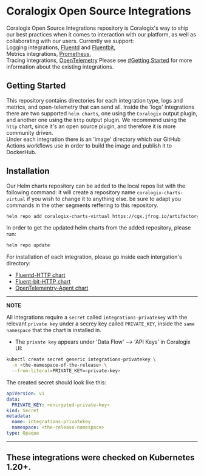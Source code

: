# Coralogix Open Source Integrations
Coralogix Open Source Integrations repository is Coralogix's way to ship our best practices when it comes to interaction with our platform, as well as collaborating with our users.
Currently we support:  
Logging integrations, [Fluentd](https://www.fluentd.org/) and [Fluentbit](https://fluentbit.io/),  
Metrics integrations, [Prometheus](https://prometheus.io/),  
Tracing integrations, [OpenTelemetry](https://opentelemetry.io/)
Please see [#Getting Started](README.md#getting-started) for more information about the existing integrations.  


## Getting Started
This repository contains directories for each integration type, logs and metrics, and open-telemetry that can send all.
Inside the 'logs' integrations there are two supported `helm charts`, one using the `Coralogix` output plugin,
and another one using the `http` output plugin.
We recommend using the `http` chart, since it's an open source plugin, and therefore it is more community driven.       
Under each integration there is an 'image' directory which our GitHub Actions workflows use in order to build the image and publish it to DockerHub. 


## Installation
Our Helm charts repository can be added to the local repos list with the following command:
it will create a repository name `coralogix-charts-virtual` if you wish to change it to anything else.
be sure to adapt you commands in the other segments reffering to this repository.
```bash
helm repo add coralogix-charts-virtual https://cgx.jfrog.io/artifactory/coralogix-charts-virtual
```

In order to get the updated helm charts from the added repository, please run: 
```bash
helm repo update
```

For installation of each integration, please go inside each intergation's directory:
- [Fluentd-HTTP chart](https://github.com/coralogix/telemetry-shippers/blob/master/logs/fluentd/http/README.md)
- [Fluent-bit-HTTP chart](https://github.com/coralogix/telemetry-shippers/blob/master/logs/fluent-bit/http/README.md)
- [OpenTelementry-Agent chart](https://github.com/coralogix/telemetry-shippers/blob/repo-redesign/otel-agent/README.md)

---
**NOTE**

All integrations require a `secret` called `integrations-privatekey` with the relevant `private key` under a secrey key called `PRIVATE_KEY`,
inside the `same namespace` that the chart is installed in.

* The `private key` appears under 'Data Flow' --> 'API Keys' in Coralogix UI:

```bash
kubectl create secret generic integrations-privatekey \
  -n <the-namespace-of-the-release> \
  --from-literal=PRIVATE_KEY=<private-key>
```

The created secret should look like this:
```yaml
apiVersion: v1
data:
  PRIVATE_KEY: <encrypted-private-key>
kind: Secret
metadata:
  name: integrations-privatekey
  namespace: <the-release-namespace>
type: Opaque 
```

---

## These integrations were checked on Kubernetes 1.20+. 
